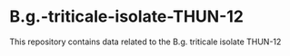 # B.g.-triticale-isolate-THUN-12
This repository contains data related to the B.g. triticale isolate THUN-12
